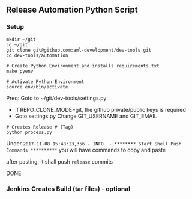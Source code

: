 ## Release Automation Python Script


### Setup
```shell
mkdir ~/git
cd ~/git
git clone git@github.com:aml-development/dev-tools.git
cd dev-tools/automation

# Create Python Environment and installs requirements.txt
make pyenv

# Activate Python Environment
source env/bin/activate

````

Preq: Goto to ~/git/dev-tools/settings.py
 - If REPO_CLONE_MODE=git, the github private/public keys is required
 - Goto settings.py Change GIT_USERNAME and GIT_EMAIL
 
````
# Creates Release # (Tag)
python process.py
````

Under `2017-11-08 15:48:13,356 - INFO  - ******** Start Shell Push Commands **********`
you will have commands to copy and paste

after pasting, it shall push `release` commits

DONE

### Jenkins Creates Build (tar files) - optional 
